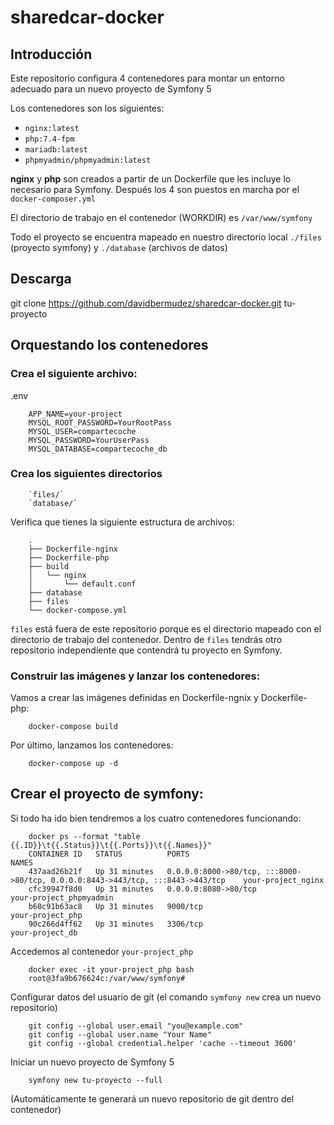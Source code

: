 # sharedcar-docker

## Introducción

Este repositorio configura 4 contenedores para montar un entorno adecuado para un nuevo proyecto de Symfony 5

Los contenedores son los siguientes:

- `nginx:latest`
- `php:7.4-fpm`
- `mariadb:latest`
- `phpmyadmin/phpmyadmin:latest`

**nginx** y **php** son creados a partir de un Dockerfile que les incluye lo necesario para Symfony. Después los 4 son puestos en marcha por el `docker-composer.yml`

El directorio de trabajo en el contenedor (WORKDIR) es `/var/www/symfony`

Todo el proyecto se encuentra mapeado en nuestro directorio local `./files` (proyecto symfony) y `./database` (archivos de datos)

## Descarga

git clone https://github.com/davidbermudez/sharedcar-docker.git tu-proyecto

## Orquestando los contenedores

### Crea el siguiente archivo:

.env

        APP_NAME=your-project
        MYSQL_ROOT_PASSWORD=YourRootPass
        MYSQL_USER=compartecoche
        MYSQL_PASSWORD=YourUserPass
        MYSQL_DATABASE=compartecoche_db
        
### Crea los siguientes directorios

        `files/`
        `database/`
        
Verifica que tienes la siguiente estructura de archivos: 

        .
        ├── Dockerfile-nginx
        ├── Dockerfile-php
        ├── build
        │   └── nginx
        │       └── default.conf
        ├── database
        ├── files
        └── docker-compose.yml
        
`files` está fuera de este repositorio porque es el directorio mapeado con el directorio de trabajo del contenedor. Dentro de `files` tendrás otro repositorio independiente que contendrá tu proyecto en Symfony.

### Construir las imágenes y lanzar los contenedores:

Vamos a crear las imágenes definidas en Dockerfile-ngnix y Dockerfile-php:

        docker-compose build

Por último, lanzamos los contenedores:

        docker-compose up -d

## Crear el proyecto de symfony:

Si todo ha ido bien tendremos a los cuatro contenedores funcionando:

        docker ps --format "table {{.ID}}\t{{.Status}}\t{{.Ports}}\t{{.Names}}"
        CONTAINER ID   STATUS          PORTS                                                                        NAMES
        437aad26b21f   Up 31 minutes   0.0.0.0:8000->80/tcp, :::8000->80/tcp, 0.0.0.0:8443->443/tcp, :::8443->443/tcp    your-project_nginx
        cfc39947f8d0   Up 31 minutes   0.0.0.0:8080->80/tcp                                                              your-project_phpmyadmin
        b68c91b63ac8   Up 31 minutes   9000/tcp                                                                          your-project_php
        90c266d4ff62   Up 31 minutes   3306/tcp                                                                          your-project_db

Accedemos al contenedor `your-project_php`

        docker exec -it your-project_php bash
        root@3fa9b676624c:/var/www/symfony#
        
Configurar datos del usuario de git (el comando `symfony new` crea un nuevo repositorio)

        git config --global user.email "you@example.com"
        git config --global user.name "Your Name"
        git config --global credential.helper 'cache --timeout 3600'

Iniciar un nuevo proyecto de Symfony 5

        symfony new tu-proyecto --full
        
(Automáticamente te generará un nuevo repositorio de git dentro del contenedor)
